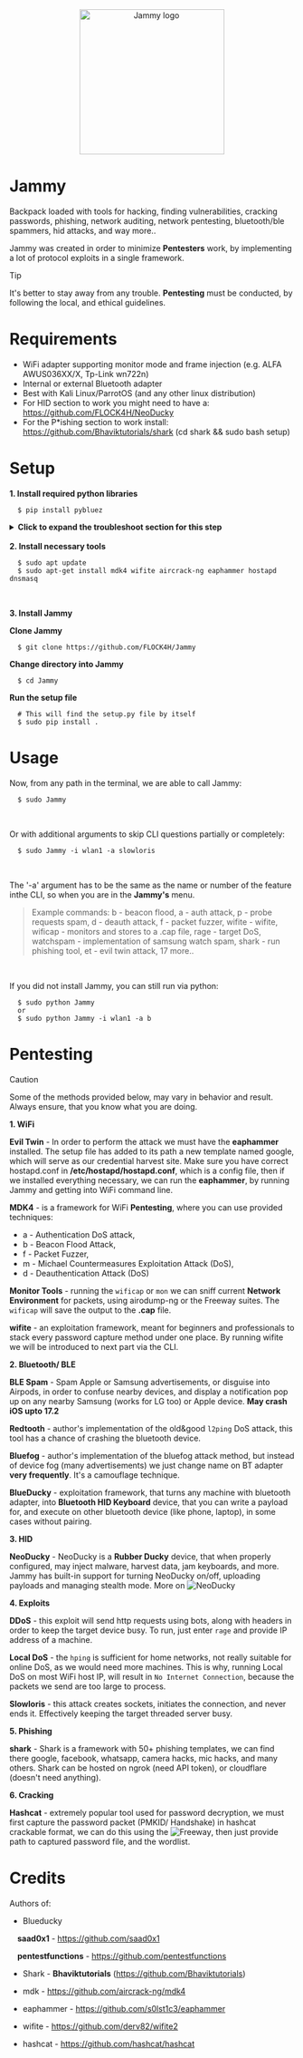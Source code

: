 <div align="center">
  <img src="https://github.com/user-attachments/assets/23c8bcee-360f-496b-9985-3c6912730cd8" width="256" alt="Jammy logo" />
</div>

# Jammy

Backpack loaded with tools for hacking, finding vulnerabilities, cracking passwords, phishing, network auditing, network pentesting, bluetooth/ble spammers, hid attacks, and way more..

Jammy was created in order to minimize **Pentesters** work, by implementing a lot of protocol exploits in a single framework.

> [!TIP]
> It's better to stay away from any trouble. **Pentesting** must be conducted, by following the local, and ethical guidelines.

# Requirements

- WiFi adapter supporting monitor mode and frame injection (e.g. ALFA AWUS036XX/X, Tp-Link wn722n)
- Internal or external Bluetooth adapter
- Best with Kali Linux/ParrotOS (and any other linux distribution)
- For HID section to work you might need to have a: https://github.com/FLOCK4H/NeoDucky
- For the P*ishing section to work install: https://github.com/Bhaviktutorials/shark (cd shark && sudo bash setup)

# Setup

<strong>1. Install required python libraries</strong><br />

```
  $ pip install pybluez 
```

<details>
<summary><strong>Click to expand the troubleshoot section for this step</strong></summary>

<br>

If for any reason pybluez fails to install, please follow the process below:

```
  $ git clone https://github.com/pybluez/pybluez.git
  $ cd pybluez
  $ sudo apt-get install libbluetooth-dev

  $ sudo python setup.py build
  $ sudo python setup.py install
```

If for any reason the above commands fail, then try:

```
  $ sudo python setup.py install_lib
  $ sudo python setup.py install
```
</details>

<br />
<strong>2. Install necessary tools</strong><br />

```
  $ sudo apt update
  $ sudo apt-get install mdk4 wifite aircrack-ng eaphammer hostapd dnsmasq
```

<br />

<strong>3. Install Jammy</strong>
<br />

**Clone Jammy**

```
  $ git clone https://github.com/FLOCK4H/Jammy
```

**Change directory into Jammy**

```
  $ cd Jammy
```

**Run the setup file**

```
  # This will find the setup.py file by itself
  $ sudo pip install .
```

# Usage

Now, from any path in the terminal, we are able to call Jammy:

```
  $ sudo Jammy
```

<br />

Or with additional arguments to skip CLI questions partially or completely:

```
  $ sudo Jammy -i wlan1 -a slowloris
```

<br />

The '-a' argument has to be the same as the name or number of the feature inthe CLI, so when you are in the **Jammy's** menu.

> Example commands:
> b - beacon flood, a - auth attack, p - probe requests spam, d - deauth attack, f - packet fuzzer, wifite - wifite, wificap - monitors and stores to a .cap file, rage - target DoS, watchspam - implementation of samsung watch spam, shark - run phishing tool, et - evil twin attack, 17 more..

<br />

If you did not install Jammy, you can still run via python:

```
  $ sudo python Jammy
  or
  $ sudo python Jammy -i wlan1 -a b
```

# Pentesting

> [!CAUTION]
> Some of the methods provided below, may vary in behavior and result. Always ensure, that you know what you are doing.

**1. WiFi**

**Evil Twin** - In order to perform the attack we must have the **eaphammer** installed. The setup file has added to its path a new template named google, which will serve as our credential harvest site. Make sure you have correct hostapd.conf in **/etc/hostapd/hostapd.conf**, which is a config file, then if we installed everything necessary, we can run the **eaphammer**, by running Jammy and getting into WiFi command line.

**MDK4** - is a framework for WiFi **Pentesting**, where you can use provided techniques: 
- a - Authentication DoS attack,
- b - Beacon Flood Attack,
- f - Packet Fuzzer,
- m - Michael Countermeasures Exploitation Attack (DoS),
- d - Deauthentication Attack (DoS)

**Monitor Tools** - running the `wificap` or `mon` we can sniff current **Network Environment** for packets, using airodump-ng or the Freeway suites. The `wificap` will save the output to the **.cap** file.

**wifite** - an exploitation framework, meant for beginners and professionals to stack every password capture method under one place. By running wifite we will be introduced to next part via the CLI.

**2. Bluetooth/ BLE**

**BLE Spam** - Spam Apple or Samsung advertisements, or disguise into Airpods, in order to confuse nearby devices, and display a notification pop up on any nearby Samsung (works for LG too) or Apple device. **May crash iOS upto 17.2**

**Redtooth** - author's implementation of the old&good `l2ping` DoS attack, this tool has a chance of crashing the bluetooth device.

**Bluefog** - author's implementation of the bluefog attack method, but instead of device fog (many advertisements) we just change name on BT adapter **very frequently**. It's a camouflage technique.

**BlueDucky** - exploitation framework, that turns any machine with bluetooth adapter, into **Bluetooth HID Keyboard** device, that you can write a payload for, and execute on other bluetooth device (like phone, laptop), in some cases without pairing.

**3. HID**

**NeoDucky** - NeoDucky is a **Rubber Ducky** device, that when properly configured, may inject malware, harvest data, jam keyboards, and more. Jammy has built-in support for turning NeoDucky on/off, uploading payloads and managing stealth mode. More on ![NeoDucky](https://github.com/FLOCK4H/NeoDucky)

**4. Exploits**

**DDoS** - this exploit will send http requests using bots, along with headers in order to keep the target device busy. To run, just enter `rage` and provide IP address of a machine.

**Local DoS** - the `hping` is sufficient for home networks, not really suitable for online DoS, as we would need more machines. This is why, running Local DoS on most WiFi host IP, will result in `No Internet Connection`, because the packets we send are too large to process.

**Slowloris** - this attack creates sockets, initiates the connection, and never ends it. Effectively keeping the target threaded server busy.

**5. Phishing**

**shark** - Shark is a framework with 50+ phishing templates, we can find there google, facebook, whatsapp, camera hacks, mic hacks, and many others. Shark can be hosted on ngrok (need API token), or cloudflare (doesn't need anything).

**6. Cracking**

**Hashcat** - extremely popular tool used for password decryption, we must first capture the password packet (PMKID/ Handshake) in hashcat crackable format, we can do this using the ![Freeway](https://github.com/FLOCK4H/Freeway), then just provide path to captured password file, and the wordlist.

# Credits

Authors of: 

- Blueducky

&emsp;**saad0x1** - https://github.com/saad0x1

&emsp;**pentestfunctions** - https://github.com/pentestfunctions

- Shark - **Bhaviktutorials** (https://github.com/Bhaviktutorials)

- mdk - https://github.com/aircrack-ng/mdk4

- eaphammer - https://github.com/s0lst1c3/eaphammer

- wifite - https://github.com/derv82/wifite2

- hashcat - https://github.com/hashcat/hashcat
